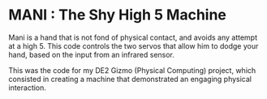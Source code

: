 # MANI : The Shy High 5 Machine
Mani is a hand that is not fond of physical contact, and avoids any attempt at a high 5. This code controls the two servos that allow him to dodge your hand, based on the input from an infrared sensor.

This was the code for my DE2 Gizmo (Physical Computing) project, which consisted in creating a machine that demonstrated an engaging physical interaction.
